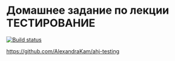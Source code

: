 # Домашнее задание по лекции ТЕСТИРОВАНИЕ

[![Build status](https://ci.appveyor.com/api/projects/status/0iw6048h0scrpfuf?svg=true)](https://ci.appveyor.com/project/AlexandraKam/ahj-testing)

https://github.com/AlexandraKam/ahj-testing
